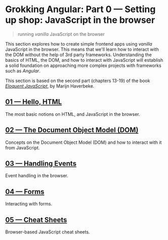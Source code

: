 # Grokking Angular: Part 0 &mdash; Setting up shop: JavaScript in the browser   
> running *vanilla* JavaScript on the browser

This section explores how to create simple frontend apps using *vanilla* JavaScript in the browser. This means that we'll learn how to interact with the DOM without the help of 3rd party frameworks.
Understanding the basics of HTML, the DOM, and how to interact with JavaScript will establish a solid foundation on approaching more complex projects with frameworks such as *Angular*.

This section is based on the second part (chapters 13-19) of the book [*Eloquent JavaScript*](https://eloquentjavascript.net/), by Marijn Haverbeke.

## [01 &mdash; Hello, HTML](./01-hello-html)
The most basic notions on HTML, and JavaScript in the browser.

## [02 &mdash; The Document Object Model (DOM)](./02-dom)
Concepts on the Document Object Model (DOM) and how to interact with it from JavaScript.

## [03 &mdash; Handling Events](./03-handling-events)
Event handling in the browser.

## [04 &mdash; Forms](./04-forms)
Interacting with forms.

## [05 &mdash; Cheat Sheets](./05-cheat-sheets)
Browser-based JavaScript cheat sheets.